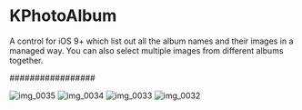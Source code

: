 # KPhotoAlbum
A control for iOS 9+ which list out all the album names and their images in a managed way. You can also select multiple images from different albums together.

#################

![img_0035](https://cloud.githubusercontent.com/assets/16478904/25944852/6a9f69b0-3662-11e7-9eb4-9d2997be215e.PNG)
![img_0034](https://cloud.githubusercontent.com/assets/16478904/25944857/6f88bc4c-3662-11e7-9dad-84a8caa495b4.PNG)
![img_0033](https://cloud.githubusercontent.com/assets/16478904/25944862/72782118-3662-11e7-84fc-ce19537e8311.PNG)
![img_0032](https://cloud.githubusercontent.com/assets/16478904/25944867/7507c6ae-3662-11e7-972b-f654749e4943.PNG)
